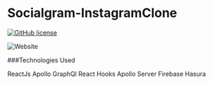 # Socialgram-InstagramClone

<a href="https://github.com/Vivekgupta2227/Socialgram-InstagramClone/blob/master/LICENSE"><img alt="GitHub license" src="https://img.shields.io/github/license/Vivekgupta2227/Socialgram-InstagramClone"></a>

![Website](https://img.shields.io/website?url=https%3A%2F%2Fsocialgram.now.sh)

###Technologies Used

ReactJs
Apollo GraphQl
React Hooks
Apollo Server
Firebase
Hasura
